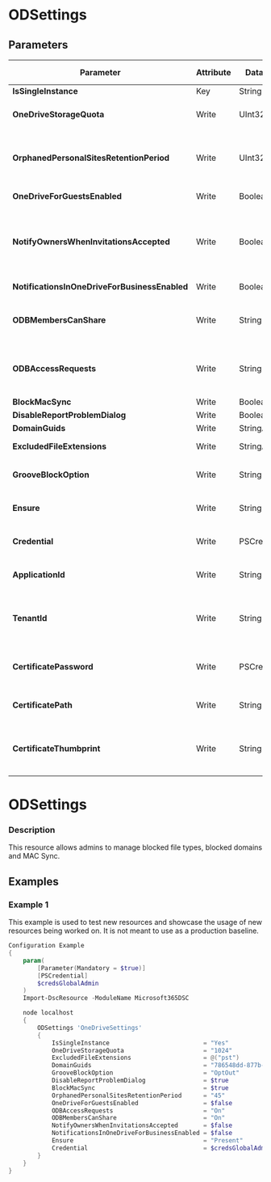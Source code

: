 ﻿# ODSettings

## Parameters

| Parameter | Attribute | DataType | Description | Allowed Values |
| --- | --- | --- | --- | --- |
| **IsSingleInstance** | Key | String | Should be set to yes |Yes|
| **OneDriveStorageQuota** | Write | UInt32 | The resource quota to apply to the OneDrive sites ||
| **OrphanedPersonalSitesRetentionPeriod** | Write | UInt32 | Number of days after a user's account is deleted that their OneDrive for Business content will be deleted. ||
| **OneDriveForGuestsEnabled** | Write | Boolean | Enable guest acess for OneDrive ||
| **NotifyOwnersWhenInvitationsAccepted** | Write | Boolean | When true and when an external user accepts an invitation to a resource in a userâs OneDrive for Business owner is notified by e-mail ||
| **NotificationsInOneDriveForBusinessEnabled** | Write | Boolean | Turn notifications on/off OneDrive ||
| **ODBMembersCanShare** | Write | String | Lets administrators set policy on re-sharing behavior in OneDrive for Business |On, Off, Unspecified|
| **ODBAccessRequests** | Write | String | Lets administrators set policy on access requests and requests to share in OneDrive for Business |On, Off, Unspecified|
| **BlockMacSync** | Write | Boolean | Block sync client on Mac ||
| **DisableReportProblemDialog** | Write | Boolean | Disable dialog box ||
| **DomainGuids** | Write | StringArray[] | Safe domain list ||
| **ExcludedFileExtensions** | Write | StringArray[] | Exclude files from being synced to OneDrive ||
| **GrooveBlockOption** | Write | String | Groove block options |OptOut, HardOptIn, SoftOptIn|
| **Ensure** | Write | String | Present ensures the user exists, absent ensures it is removed |Present, Absent|
| **Credential** | Write | PSCredential | Credentials of the account to authenticate with. ||
| **ApplicationId** | Write | String | Id of the Azure Active Directory application to authenticate with. ||
| **TenantId** | Write | String | Name of the Azure Active Directory tenant used for authentication. Format contoso.onmicrosoft.com ||
| **CertificatePassword** | Write | PSCredential | Username can be made up to anything but password will be used for certificatePassword ||
| **CertificatePath** | Write | String | Path to certificate used in service principal usually a PFX file. ||
| **CertificateThumbprint** | Write | String | Thumbprint of the Azure Active Directory application's authentication certificate to use for authentication. ||

# ODSettings

### Description

This resource allows admins to manage blocked file types,
blocked domains and MAC Sync.

## Examples

### Example 1

This example is used to test new resources and showcase the usage of new resources being worked on.
It is not meant to use as a production baseline.

```powershell
Configuration Example
{
    param(
        [Parameter(Mandatory = $true)]
        [PSCredential]
        $credsGlobalAdmin
    )
    Import-DscResource -ModuleName Microsoft365DSC

    node localhost
    {
        ODSettings 'OneDriveSettings'
        {
            IsSingleInstance                          = "Yes"
            OneDriveStorageQuota                      = "1024"
            ExcludedFileExtensions                    = @("pst")
            DomainGuids                               = "786548dd-877b-4760-a749-6b1efbc1190a"
            GrooveBlockOption                         = "OptOut"
            DisableReportProblemDialog                = $true
            BlockMacSync                              = $true
            OrphanedPersonalSitesRetentionPeriod      = "45"
            OneDriveForGuestsEnabled                  = $false
            ODBAccessRequests                         = "On"
            ODBMembersCanShare                        = "On"
            NotifyOwnersWhenInvitationsAccepted       = $false
            NotificationsInOneDriveForBusinessEnabled = $false
            Ensure                                    = "Present"
            Credential                                = $credsGlobalAdmin
        }
    }
}
```

